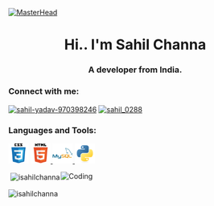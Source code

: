 [![MasterHead]((https://github.com/isahilchanna/isahilchanna/assets/122665949/5a50cedd-6822-4096-9dd0-6ea5bd2d6431))](github.com/isahilchanna)




<h1 align="center">Hi.. <about> I'm Sahil Channa </about> </h1>
<h3 align="center">A developer from India.</h3>

<h3 align="left">Connect with me:</h3>
<p align="left">
<a href="https://linkedin.com/in/sahil-channa-a027a8250" target="blank"><img align="center" src="https://raw.githubusercontent.com/rahuldkjain/github-profile-readme-generator/master/src/images/icons/Social/linked-in-alt.svg" alt="sahil-yadav-970398246" height="30" width="40" /></a>
<a href="https://instagram.com/isahilchanna" target="blank"><img align="center" src="https://raw.githubusercontent.com/rahuldkjain/github-profile-readme-generator/master/src/images/icons/Social/instagram.svg" alt="sahil_0288" height="30" width="40" /></a>

<h3 align="left">Languages and Tools:</h3>
<p align="left">  <img src="https://raw.githubusercontent.com/devicons/devicon/master/icons/css3/css3-original-wordmark.svg" alt="css3" width="40" height="40"/> </a>  <a href="https://www.w3.org/html/" target="_blank" rel="noreferrer"> <img src="https://raw.githubusercontent.com/devicons/devicon/master/icons/html5/html5-original-wordmark.svg" alt="html5" width="40" height="40"/> </a>  <a href="https://www.mysql.com/" target="_blank" rel="noreferrer"> <img src="https://raw.githubusercontent.com/devicons/devicon/master/icons/mysql/mysql-original-wordmark.svg" alt="mysql" width="40" height="40"/> </a> <a href="https://www.python.org" target="_blank" rel="noreferrer"> <img src="https://raw.githubusercontent.com/devicons/devicon/master/icons/python/python-original.svg" alt="python" width="40" height="40"/></a>  </p>
<img align="right" alt="Coding" width="400" src="https://i.pinimg.com/originals/ce/e6/34/cee634e06b79e68f66177110db136d24.jpg">


<p>&nbsp;<img align="center" src="https://github-readme-stats.vercel.app/api?username=isahilchanna&show_icons=true&locale=en" alt="isahilchanna" /></p>

<p><img align="center" src="https://github-readme-streak-stats.herokuapp.com/?user=isahilchanna1&" alt="isahilchanna" /></p>
